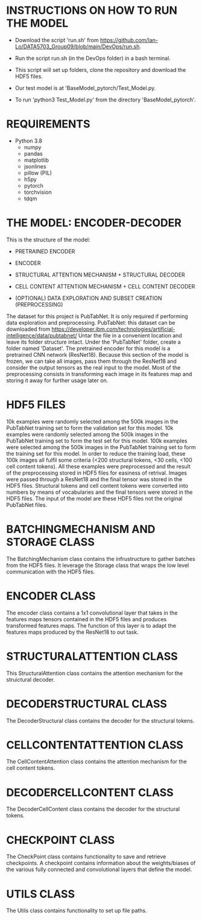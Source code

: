 

# INSTRUCTIONS ON HOW TO RUN THE MODEL

* Download the script 'run.sh' from https://github.com/Ian-Lo/DATA5703_Group09/blob/main/DevOps/run.sh.
* Run the script run.sh (in the DevOps folder) in a bash terminal. 
 * This script will set up folders, clone the repository and download the HDF5 files.

* Our test model is at 'BaseModel_pytorch/Test_Model.py.

* To run 'python3 Test_Model.py' from the directory 'BaseModel_pytorch'.


# REQUIREMENTS

* Python 3.8
  * numpy
  * pandas
  * matplotlib
  * jsonlines
  * pillow (PIL)
  * h5py
  * pytorch
  * torchvision
  * tdqm

# THE MODEL: ENCODER-DECODER

This is the structure of the model:

* PRETRAINED ENCODER

* ENCODER

* STRUCTURAL ATTENTION MECHANISM + STRUCTURAL DECODER

* CELL CONTENT ATTENTION MECHANISM + CELL CONTENT DECODER

* (OPTIONAL) DATA EXPLORATION AND SUBSET CREATION (PREPROCESSING)

The dataset for this project is PubTabNet. It is only required if performing data exploration and preprocessing.
PubTabNet: this dataset can be downloaded from https://developer.ibm.com/technologies/artificial-intelligence/data/pubtabnet/
Untar the file in a convenient location and leave its folder structure intact.
Under the 'PubTabNet' folder, create a folder named 'Dataset'.
The pretrained encoder for this model is a pretrained CNN network (ResNet18). Because this section of the model is frozen, we can take all images, pass them through the ResNet18 and consider the output tensors as the real input to the model. Most of the preprocessing consists in transforming each image in its features map and storing it away for further usage later on.

# HDF5 FILES   

10k examples were randomly selected among the 500k images in the PubTabNet training set to form the validation set for this model.
10k examples were randomly selected among the 500k images in the PubTabNet training set to form the test set for this model.
100k examples were selected among the 500k images in the PubTabNet training set to form the training set for this model. 
In order to reduce the training load, these 100k images all fulfil some criteria (<200 structural tokens, <30 cells, <100 cell content tokens).
All these examples were preprocessed and the result of the preprocessing stored in HDF5 files for easiness of retrival.
Images were passed through a ResNet18 and the final tensor was stored in the HDF5 files.
Structural tokens and cell content tokens were converted into numbers by means of vocabularies and the final tensors were stored in the HDF5 files.
The input of the model are these HDF5 files not the original PubTabNet files.

# BATCHINGMECHANISM AND STORAGE CLASS

The BatchingMechanism class contains the infrustructure to gather batches from the HDF5 files. It leverage the Storage class that wraps the low level communication with the HDF5 files. 

# ENCODER CLASS

The encoder class contains a 1x1 convolutional layer that takes in the features maps tensors contained in the HDF5 files and produces transformed features maps. The function of this layer is to adapt the features maps produced by the ResNet18 to out task.

# STRUCTURALATTENTION CLASS

This StructuralAttention class contains the attention mechanism for the struictural decoder.

# DECODERSTRUCTURAL CLASS

The DecoderStructural class contains the decoder for the structural tokens.

# CELLCONTENTATTENTION CLASS

The CellContentAttention class contains the attention mechanism for the cell content tokens.

# DECODERCELLCONTENT CLASS

The DecoderCellContent class contains the decoder for the structural tokens.

# CHECKPOINT CLASS

The CheckPoint class contains functionality to save and retrieve checkpoints. A checkpoint contains information about the weights/biases of the various fully connected and convolutional layers that define the model.

# UTILS CLASS

The Utils class contains functionality to set up file paths.
